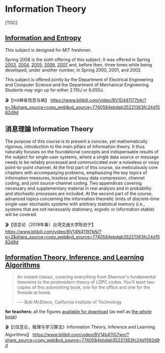 # Information Theory

[TOC]



##  [Information and Entropy](https://ocw.mit.edu/courses/6-050j-information-and-entropy-spring-2008/)

This subject is designed for MIT freshmen. 

Spring 2008 is the sixth offering of this subject. It was offered in Spring [2003](https://mtlsites.mit.edu/Courses/6.050/2003/index.html), [2004](https://mtlsites.mit.edu/Courses/6.050/2004/index.html), [2005](https://mtlsites.mit.edu/Courses/6.050/2005/index.html), [2006](https://mtlsites.mit.edu/Courses/6.050/2006/index.html), [2007](https://mtlsites.mit.edu/Courses/6.050/2007/index.html) and, before then, three times while being developed, under another number, in Spring 2000, 2001, and 2002.

This subject is offered jointly by the Department of Electrical Engineering and Computer Science and the Department of Mechanical Engineering. Students may sign up for either 2.110J or 6.050J.



:clapper:【mit麻省信息与熵】 https://www.bilibili.com/video/BV1D441177hA/?p=3&share_source=copy_web&vd_source=7740584ebdab35221363fc24d1582d9d



## 消息理論 Information Theory

The purpose of this course is to present a concise, yet mathematically rigorous, introduction to the main pillars of information theory. It thus naturally focuses on the foundational concepts and indispensable results of the subject for single-user systems, where a single data source or message needs to be reliably processed and communicated over a noiseless or noisy point-to-point channel. At the first part of this course, six meticulously core chapters with accompanying problems, emphasizing the key topics of information measures, lossless and lossy data compression, channel coding, and joint source-channel coding. Two appendices covering necessary and supplementary material in real analysis and in probability and stochastic processes are included. At the second part of the course, advanced topics concerning the information theoretic limits of discrete-time single-user stochastic systems with arbitrary statistical memory (i.e., systems that are not necessarily stationary, ergodic or information stable) will be covered.



:clapper:【信息论（2019年春）台湾交通大学陈伯宁】 https://www.bilibili.com/video/BV14N41197bN/?p=2&share_source=copy_web&vd_source=7740584ebdab35221363fc24d1582d9d



## [Information Theory, Inference, and Learning Algorithms](http://www.inference.org.uk/mackay/itila/)

> An instant classic, covering everything from Shannon's fundamental theorems to the postmodern theory of LDPC codes. You'll want two copies of this astonishing book, one for the office and one for the fireside at home.
>
> --- Bob McEliece, California Institute of Technology



**for teachers:** all the figures [available for download](http://www.inference.org.uk/mackay/itila/Figures.html) (as well as [the whole book](http://www.inference.org.uk/mackay/itila/book.html))



:clapper:【《信息论，推理与学习算法》Information Theory, Inference and Learning Algorithms】 https://www.bilibili.com/video/BV14b411G7wn/?share_source=copy_web&vd_source=7740584ebdab35221363fc24d1582d9d